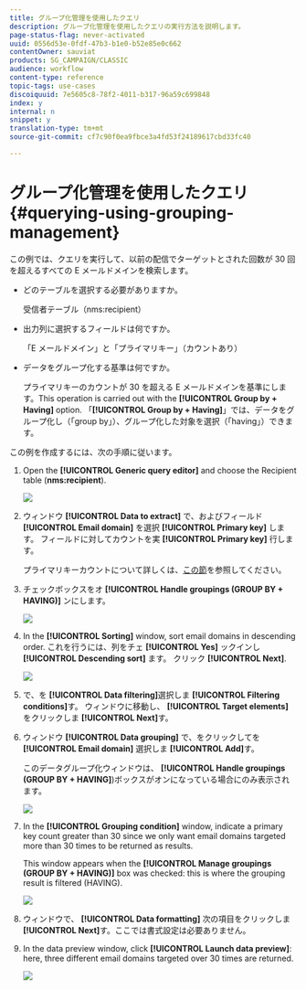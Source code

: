 ```yaml
---
title: グループ化管理を使用したクエリ
description: グループ化管理を使用したクエリの実行方法を説明します。
page-status-flag: never-activated
uuid: 0556d53e-0fdf-47b3-b1e0-b52e85e0c662
contentOwner: sauviat
products: SG_CAMPAIGN/CLASSIC
audience: workflow
content-type: reference
topic-tags: use-cases
discoiquuid: 7e5605c8-78f2-4011-b317-96a59c699848
index: y
internal: n
snippet: y
translation-type: tm+mt
source-git-commit: cf7c90f0ea9fbce3a4fd53f24189617cbd33fc40

---
```



# グループ化管理を使用したクエリ {#querying-using-grouping-management}

この例では、クエリを実行して、以前の配信でターゲットとされた回数が 30 回を超えるすべての E メールドメインを検索します。

* どのテーブルを選択する必要がありますか。

   受信者テーブル（nms:recipient）

* 出力列に選択するフィールドは何ですか。

   「E メールドメイン」と「プライマリキー」（カウントあり）

* データをグループ化する基準は何ですか。

   プライマリキーのカウントが 30 を超える E メールドメインを基準にします。This operation is carried out with the **[!UICONTROL Group by + Having]** option. 「**[!UICONTROL Group by + Having]**」では、データをグループ化し（「group by」）、グループ化した対象を選択（「having」）できます。

この例を作成するには、次の手順に従います。

1. Open the **[!UICONTROL Generic query editor]** and choose the Recipient table (**nms:recipient**).

   ![](assets/query_editor_02.png)

1. ウィンドウ **[!UICONTROL Data to extract]** で、およびフィールド **[!UICONTROL Email domain]** を選択 **[!UICONTROL Primary key]** します。 フィールドに対してカウントを実 **[!UICONTROL Primary key]** 行します。

   プライマリキーカウントについて詳しくは、[この節](../../platform/using/defining-filter-conditions.md#building-expressions)を参照してください。

1. チェックボックスをオ **[!UICONTROL Handle groupings (GROUP BY + HAVING)]** ンにします。

   ![](assets/query_editor_nveau_29.png)

1. In the **[!UICONTROL Sorting]** window, sort email domains in descending order. これを行うには、列をチェ **[!UICONTROL Yes]** ックインし **[!UICONTROL Descending sort]** ます。 クリック **[!UICONTROL Next]**.

   ![](assets/query_editor_nveau_70.png)

1. で、を **[!UICONTROL Data filtering]**&#x200B;選択しま **[!UICONTROL Filtering conditions]**&#x200B;す。 ウィンドウに移動し、 **[!UICONTROL Target elements]** をクリックしま **[!UICONTROL Next]**&#x200B;す。
1. ウィンドウ **[!UICONTROL Data grouping]** で、をクリックしてを **[!UICONTROL Email domain]** 選択しま **[!UICONTROL Add]**&#x200B;す。

   このデータグループ化ウィンドウは、 **[!UICONTROL Handle groupings (GROUP BY + HAVING]**)ボックスがオンになっている場合にのみ表示されます。

   ![](assets/query_editor_blacklist_04.png)

1. In the **[!UICONTROL Grouping condition]** window, indicate a primary key count greater than 30 since we only want email domains targeted more than 30 times to be returned as results.

   This window appears when the **[!UICONTROL Manage groupings (GROUP BY + HAVING)]** box was checked: this is where the grouping result is filtered (HAVING).

   ![](assets/query_editor_blacklist_05.png)

1. ウィンドウで、 **[!UICONTROL Data formatting]** 次の項目をクリックしま **[!UICONTROL Next]**&#x200B;す。ここでは書式設定は必要ありません。
1. In the data preview window, click **[!UICONTROL Launch data preview]**: here, three different email domains targeted over 30 times are returned.

   ![](assets/query_editor_blacklist_06.png)
